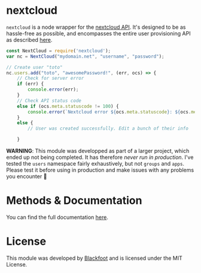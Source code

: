 # nextcloud
`nextcloud` is a node wrapper for the [nextcloud API](https://docs.nextcloud.com/server/13/admin_manual/configuration_user/user_provisioning_api.html). It's designed to be as hassle-free as possible, and encompasses the entire user provisioning API as described [here](https://docs.nextcloud.com/server/13/admin_manual/configuration_user/user_provisioning_api.html).

```js
const NextCloud = require('nextcloud');
var nc = NextCloud("mydomain.net", "username", "password");

// Create user "toto"
nc.users.add("toto", "awesomePassword!", (err, ocs) => {
    // Check for server error
    if (err) {
        console.error(err);
    }
    // Check API status code
    else if (ocs.meta.statuscode != 100) {
        console.error(`Nextcloud error ${ocs.meta.statuscode}: ${ocs.meta.message}`);
    }
    else {
        // User was created successfully. Edit a bunch of their info

    }
```

**WARNING**: This module was developped as part of a larger project, which ended up not being completed. It has therefore *never run in production*. I've tested the `users` namespace fairly exhaustively, but not `groups` and `apps`. Please test it before using in production and make issues with any problems you encounter 💖

# Methods & Documentation
You can find the full documentation [here](https://github.com/atomheartother/node-nextcloud/blob/master/README.md.html).

# License
This module was developed by [Blackfoot](https://blackfoot.io/) and is licensed under the MIT License.